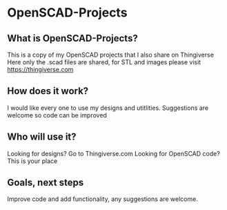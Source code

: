 # OpenSCAD-Projects

## What is OpenSCAD-Projects?
This is a copy of my OpenSCAD projects that I also share on Thingiverse
Here only the .scad files are shared, for STL and images please visit https://thingiverse.com

## How does it work?
I would like every one to use my designs and utitlities.
Suggestions are welcome so code can be improved

## Who will use it?
Looking for designs? Go to Thingiverse.com 
Looking for OpenSCAD code? This is your place

## Goals, next steps
Improve code and add functionality, any suggestions are welcome.